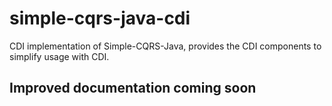 # simple-cqrs-java-cdi
CDI implementation of Simple-CQRS-Java, provides the CDI components to simplify usage with CDI.

## Improved documentation coming soon
